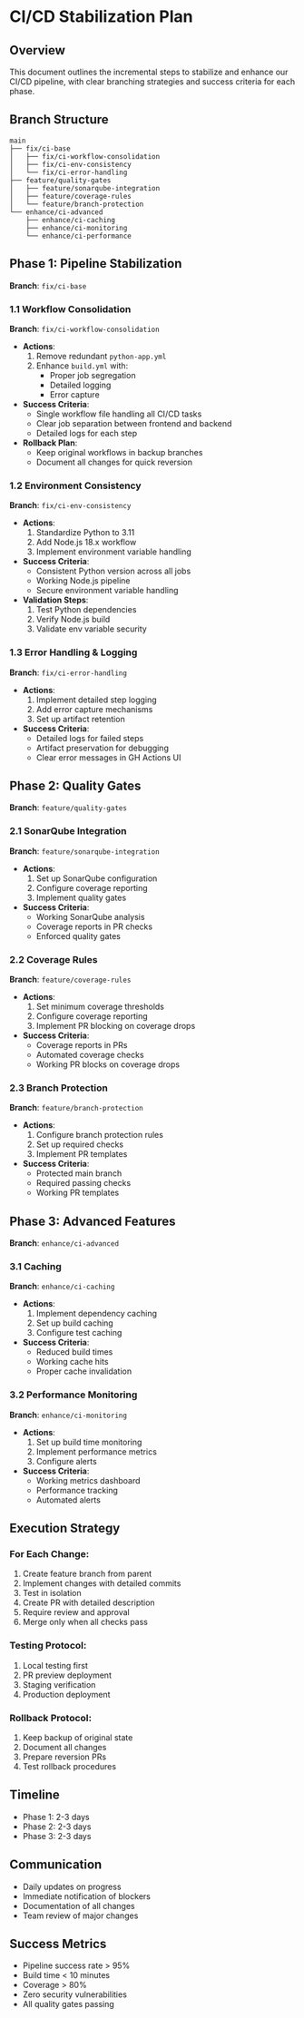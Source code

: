 # CI/CD Stabilization Plan

## Overview
This document outlines the incremental steps to stabilize and enhance our CI/CD pipeline, with clear branching strategies and success criteria for each phase.

## Branch Structure
```
main
├── fix/ci-base
│   ├── fix/ci-workflow-consolidation
│   ├── fix/ci-env-consistency
│   └── fix/ci-error-handling
├── feature/quality-gates
│   ├── feature/sonarqube-integration
│   ├── feature/coverage-rules
│   └── feature/branch-protection
└── enhance/ci-advanced
    ├── enhance/ci-caching
    ├── enhance/ci-monitoring
    └── enhance/ci-performance
```

## Phase 1: Pipeline Stabilization
**Branch**: `fix/ci-base`

### 1.1 Workflow Consolidation
**Branch**: `fix/ci-workflow-consolidation`
- **Actions**:
  1. Remove redundant `python-app.yml`
  2. Enhance `build.yml` with:
     - Proper job segregation
     - Detailed logging
     - Error capture
- **Success Criteria**:
  - Single workflow file handling all CI/CD tasks
  - Clear job separation between frontend and backend
  - Detailed logs for each step
- **Rollback Plan**:
  - Keep original workflows in backup branches
  - Document all changes for quick reversion

### 1.2 Environment Consistency
**Branch**: `fix/ci-env-consistency`
- **Actions**:
  1. Standardize Python to 3.11
  2. Add Node.js 18.x workflow
  3. Implement environment variable handling
- **Success Criteria**:
  - Consistent Python version across all jobs
  - Working Node.js pipeline
  - Secure environment variable handling
- **Validation Steps**:
  1. Test Python dependencies
  2. Verify Node.js build
  3. Validate env variable security

### 1.3 Error Handling & Logging
**Branch**: `fix/ci-error-handling`
- **Actions**:
  1. Implement detailed step logging
  2. Add error capture mechanisms
  3. Set up artifact retention
- **Success Criteria**:
  - Detailed logs for failed steps
  - Artifact preservation for debugging
  - Clear error messages in GH Actions UI

## Phase 2: Quality Gates
**Branch**: `feature/quality-gates`

### 2.1 SonarQube Integration
**Branch**: `feature/sonarqube-integration`
- **Actions**:
  1. Set up SonarQube configuration
  2. Configure coverage reporting
  3. Implement quality gates
- **Success Criteria**:
  - Working SonarQube analysis
  - Coverage reports in PR checks
  - Enforced quality gates

### 2.2 Coverage Rules
**Branch**: `feature/coverage-rules`
- **Actions**:
  1. Set minimum coverage thresholds
  2. Configure coverage reporting
  3. Implement PR blocking on coverage drops
- **Success Criteria**:
  - Coverage reports in PRs
  - Automated coverage checks
  - Working PR blocks on coverage drops

### 2.3 Branch Protection
**Branch**: `feature/branch-protection`
- **Actions**:
  1. Configure branch protection rules
  2. Set up required checks
  3. Implement PR templates
- **Success Criteria**:
  - Protected main branch
  - Required passing checks
  - Working PR templates

## Phase 3: Advanced Features
**Branch**: `enhance/ci-advanced`

### 3.1 Caching
**Branch**: `enhance/ci-caching`
- **Actions**:
  1. Implement dependency caching
  2. Set up build caching
  3. Configure test caching
- **Success Criteria**:
  - Reduced build times
  - Working cache hits
  - Proper cache invalidation

### 3.2 Performance Monitoring
**Branch**: `enhance/ci-monitoring`
- **Actions**:
  1. Set up build time monitoring
  2. Implement performance metrics
  3. Configure alerts
- **Success Criteria**:
  - Working metrics dashboard
  - Performance tracking
  - Automated alerts

## Execution Strategy

### For Each Change:
1. Create feature branch from parent
2. Implement changes with detailed commits
3. Test in isolation
4. Create PR with detailed description
5. Require review and approval
6. Merge only when all checks pass

### Testing Protocol:
1. Local testing first
2. PR preview deployment
3. Staging verification
4. Production deployment

### Rollback Protocol:
1. Keep backup of original state
2. Document all changes
3. Prepare reversion PRs
4. Test rollback procedures

## Timeline
- Phase 1: 2-3 days
- Phase 2: 2-3 days
- Phase 3: 2-3 days

## Communication
- Daily updates on progress
- Immediate notification of blockers
- Documentation of all changes
- Team review of major changes

## Success Metrics
- Pipeline success rate > 95%
- Build time < 10 minutes
- Coverage > 80%
- Zero security vulnerabilities
- All quality gates passing
